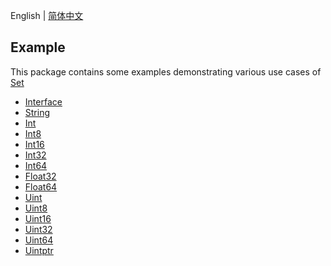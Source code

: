 English | [简体中文](./README-zh_CN.md)

## Example
This package contains some examples demonstrating various use cases of [Set](../README.md)

- [Interface](./interface/main.go)
- [String](./string/main.go)
- [Int](./int/main.go)
- [Int8](./int8/main.go)
- [Int16](./int16/main.go)
- [Int32](./int32/main.go)
- [Int64](./int64/main.go)
- [Float32](./float32/main.go)
- [Float64](./float64/main.go)
- [Uint](./uint/main.go)
- [Uint8](./uint8/main.go)
- [Uint16](./uint16/main.go)
- [Uint32](./uint32/main.go)
- [Uint64](./uint64/main.go)
- [Uintptr](./uintptr/main.go)

